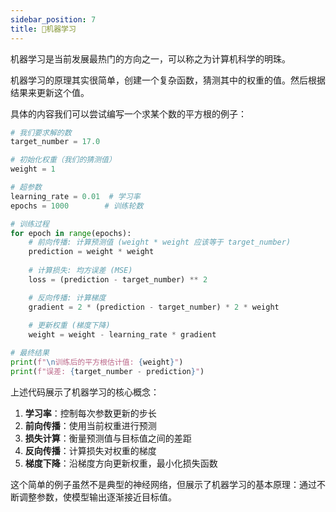 ```yaml
---
sidebar_position: 7
title: 🚧机器学习
---
```


机器学习是当前发展最热门的方向之一，可以称之为计算机科学的明珠。

机器学习的原理其实很简单，创建一个复杂函数，猜测其中的权重的值。然后根据结果来更新这个值。

具体的内容我们可以尝试编写一个求某个数的平方根的例子：

```python showLineNumbers
# 我们要求解的数
target_number = 17.0

# 初始化权重（我们的猜测值）
weight = 1

# 超参数
learning_rate = 0.01  # 学习率
epochs = 1000        # 训练轮数

# 训练过程
for epoch in range(epochs):
    # 前向传播: 计算预测值 (weight * weight 应该等于 target_number)
    prediction = weight * weight
    
    # 计算损失: 均方误差 (MSE)
    loss = (prediction - target_number) ** 2

    # 反向传播: 计算梯度
    gradient = 2 * (prediction - target_number) * 2 * weight
    
    # 更新权重 (梯度下降)
    weight = weight - learning_rate * gradient

# 最终结果
print(f"\n训练后的平方根估计值: {weight}")
print(f"误差: {target_number - prediction}")
```

上述代码展示了机器学习的核心概念：
1. **学习率**：控制每次参数更新的步长
2. **前向传播**：使用当前权重进行预测
3. **损失计算**：衡量预测值与目标值之间的差距
4. **反向传播**：计算损失对权重的梯度
5. **梯度下降**：沿梯度方向更新权重，最小化损失函数

这个简单的例子虽然不是典型的神经网络，但展示了机器学习的基本原理：通过不断调整参数，使模型输出逐渐接近目标值。

<DocCardList />